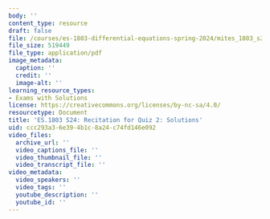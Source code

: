 ```yaml
---
body: ''
content_type: resource
draft: false
file: /courses/es-1803-differential-equations-spring-2024/mites_1803_s24_quiz2-recit-qa.pdf
file_size: 519449
file_type: application/pdf
image_metadata:
  caption: ''
  credit: ''
  image-alt: ''
learning_resource_types:
- Exams with Solutions
license: https://creativecommons.org/licenses/by-nc-sa/4.0/
resourcetype: Document
title: 'ES.1803 S24: Recitation for Quiz 2: Solutions'
uid: ccc293a3-6e39-4b1c-8a24-c74fd146e092
video_files:
  archive_url: ''
  video_captions_file: ''
  video_thumbnail_file: ''
  video_transcript_file: ''
video_metadata:
  video_speakers: ''
  video_tags: ''
  youtube_description: ''
  youtube_id: ''
---
```

